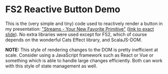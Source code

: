 # FS2 Reactive Button Demo
This is the (very simple and tiny) code used to reactively render a button in my presentation: ["Streams - Your New Favorite Primitive"](https://slides.rpeters.dev/fs2-streams/) ([link to exact slide](https://slides.rpeters.dev/fs2-streams/index.html#/7/4)).
No extra libraries were used except for FS2, which of course depends on the wonderful Cats Effect library, and ScalaJS-DOM.

**NOTE:** This style of rendering changes to the DOM is pretty inefficient at scale. Consider using a JavaScript framework such as React or Vue or something which is able to handle large changes efficiently. Both can work with this style of state management as well.